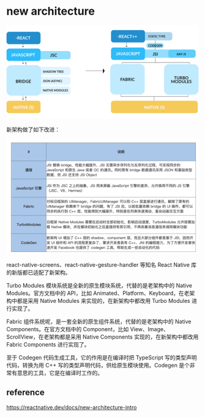 # new architecture

<img src="./pics/new vs old.webp" />

新架构做了如下改进：

<img src="./pics/new architecture progress.png" />

react-native-screens、react-native-gesture-handler 等知名 React Native 库的新版都已适配了新架构。

Turbo Modules 模块系统是全新的原生模块系统，代替的是老架构中的 Native Modules。官方文档中的 API，比如 Animated、Platform、Keyboard，在老架构中都是采用 Native Modules 来实现的，在新架构中都改用 Turbo Modules 进行实现了。

Fabric 组件系统呢，是一套全新的原生组件系统，代替的是老架构中的 Native Components。在官方文档中的 Component，比如 View、Image、ScrollView，在老架构都是采用 Native Components 实现的，在新架构中都改用 Fabric Components 进行实现了。

至于 Codegen 代码生成工具，它的作用是在编译时把 TypeScript 写的类型声明代码，转换为用 C++ 写的类型声明代码，供给原生模块使用。Codegen 是个非常有意思的工具，它是在编译时工作的。

## reference
https://reactnative.dev/docs/new-architecture-intro